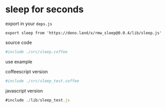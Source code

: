 # sleep for seconds

export in your `deps.js`

```
export sleep from 'https://deno.land/x/rmw_sleep@0.0.4/lib/sleep.js'
```

source code

```coffee
#include ./src/sleep.coffee
```

use example

coffeescript version

```coffee
#include ./src/sleep_test.coffee
```


javascript version

```javascript
#include ./lib/sleep_test.js
```
